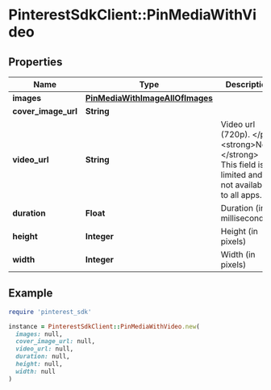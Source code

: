 # PinterestSdkClient::PinMediaWithVideo

## Properties

| Name | Type | Description | Notes |
| ---- | ---- | ----------- | ----- |
| **images** | [**PinMediaWithImageAllOfImages**](PinMediaWithImageAllOfImages.md) |  | [optional] |
| **cover_image_url** | **String** |  | [optional] |
| **video_url** | **String** | Video url (720p). &lt;/p&gt;&lt;strong&gt;Note:&lt;/strong&gt; This field is limited and not available to all apps. | [optional] |
| **duration** | **Float** | Duration (in milliseconds) | [optional] |
| **height** | **Integer** | Height (in pixels) | [optional] |
| **width** | **Integer** | Width (in pixels) | [optional] |

## Example

```ruby
require 'pinterest_sdk'

instance = PinterestSdkClient::PinMediaWithVideo.new(
  images: null,
  cover_image_url: null,
  video_url: null,
  duration: null,
  height: null,
  width: null
)
```


